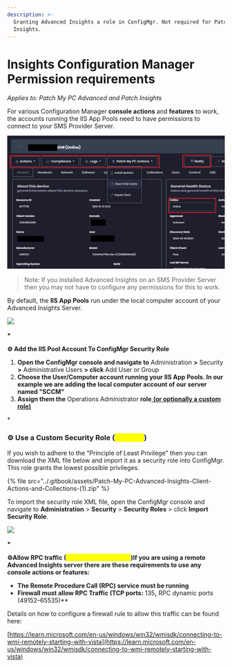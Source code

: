 ```yaml
---
description: >-
  Granting Advanced Insights a role in ConfigMgr. Not required for Patch
  Insights.
---
```


# Insights Configuration Manager Permission requirements

_Applies to: Patch My PC Advanced and Patch Insights_

For various Configuration Manager **console actions** and **features** to work, the accounts running the IIS App Pools need to have permissions to connect to your SMS Provider Server.

![](../.gitbook/assets/Permissions-Example.png)

> Note: If you installed Advanced Insights on an SMS Provider Server then you may not have to configure any permissions for this to work.

By default, the **IIS App Pools** run under the local computer account of your Advanced Insights Server.

![](../.gitbook/assets/image-\(1320\).png)

**\***

**⚙ Add the IIS Pool Account To ConfigMgr Security Role**

1. **Open the ConfigMgr console and navigate to** Administration **>** Security **>** Administrative Users **> click** Add User or Group
2. **Choose the User/Computer account running your IIS App Pools. In our example we are adding the local computer account of our server named "SCCM"**
3. **Assign them the** Operations Administrator **role**[ **(or optionally a custom role)**](insights-configuration-manager-permission-requirements.md#use-a-custom-security-role-optional)

\*

### ⚙ Use a Custom Security Role (<mark style="color:yellow;">Optional</mark>)

If you wish to adhere to the "Principle of Least Privilege" then you can download the XML file below and import it as a security role into ConfigMgr. This role grants the lowest possible privileges.

{% file src="../.gitbook/assets/Patch-My-PC-Advanced-Insights-Client-Actions-and-Collections-(1).zip" %}

To import the security role XML file, open the ConfigMgr console and navigate to **Administration** > **Security** > **Security Roles** > click **Import Security Role**.

![](../.gitbook/assets/image-\(1163\).png)

**\***

**⚙Allow RPC traffic (**<mark style="color:yellow;">**If using remote server**</mark>**)If you are using a remote Advanced Insights server there are these requirements to use any console actions or features:**

* **The Remote Procedure Call (RPC) service must be running**
* **Firewall must allow RPC Traffic (TCP ports:** 13&#x35;**,** RPC dynamic ports (49152–65535)\*\*

Details on how to configure a firewall rule to allow this traffic can be found here:

[https://learn.microsoft.com/en-us/windows/win32/wmisdk/connecting-to-wmi-remotely-starting-with-vista](https://learn.microsoft.com/en-us/windows/win32/wmisdk/connecting-to-wmi-remotely-starting-with-vista)

